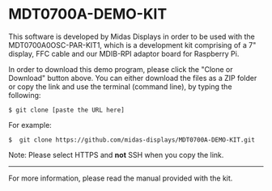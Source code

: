 # MDT0700A-DEMO-KIT
This software is developed by Midas Displays in order to be used with the MDT0700A0OSC-PAR-KIT1, which is a development kit comprising of a 7" display, FFC cable and our MDIB-RPI adaptor board for Raspberry Pi.

In order to download this demo program, please click the "Clone or Download" button above. 
You can either download the files as a ZIP folder or copy the link and use the terminal (command line), by typing the following:
```
$ git clone [paste the URL here]
```
For example:
```
$  git clone https://github.com/midas-displays/MDT0700A-DEMO-KIT.git
```
Note: Please select HTTPS and **not** SSH when you copy the link.


___
For more information, please read the manual provided with the kit.

